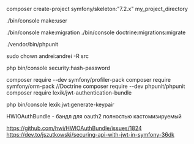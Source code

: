 composer create-project symfony/skeleton:"7.2.x" my_project_directory

./bin/console make:user

./bin/console make:migration
./bin/console doctrine:migrations:migrate

./vendor/bin/phpunit

sudo chown  andrei:andrei -R src

php bin/console security:hash-password

composer require --dev symfony/profiler-pack
composer require symfony/orm-pack //Doctrine
composer require --dev phpunit/phpunit
composer require lexik/jwt-authentication-bundle

php bin/console lexik:jwt:generate-keypair

HWIOAuthBundle - бандл для oauth2 полностью кастомизируемый

https://github.com/hwi/HWIOAuthBundle/issues/1824
https://dev.to/jszutkowski/securing-api-with-jwt-in-symfony-36dk


